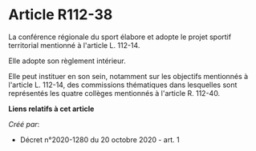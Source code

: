 # Article R112-38

La conférence régionale du sport élabore et adopte le projet sportif territorial mentionné à l'article L. 112-14.

Elle adopte son règlement intérieur.

Elle peut instituer en son sein, notamment sur les objectifs mentionnés à l'article L. 112-14, des commissions thématiques
dans lesquelles sont représentés les quatre collèges mentionnés à l'article R. 112-40.

**Liens relatifs à cet article**

_Créé par_:

  - Décret n°2020-1280 du 20 octobre 2020 - art. 1

